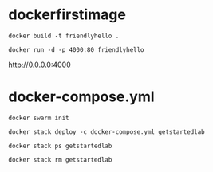 # dockerfirstimage
 `docker build -t friendlyhello .`
 
 `docker run -d -p 4000:80 friendlyhello`
 
 http://0.0.0.0:4000
 
 
 # docker-compose.yml
 
 `docker swarm init`
 
 `docker stack deploy -c docker-compose.yml getstartedlab`
 
 `docker stack ps getstartedlab`
 
 `docker stack rm getstartedlab`
 
